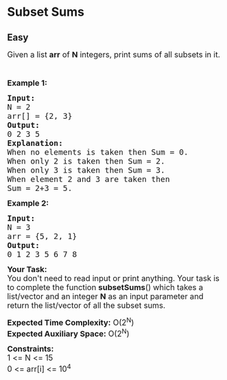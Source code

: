 # Subset Sums
## Easy
<div class="problems_problem_content__Xm_eO" style="user-select: auto;"><div class="entry-content" style="user-select: auto;">
<p style="user-select: auto;"><span style="font-size: 18px; user-select: auto;">Given a&nbsp;list <strong style="user-select: auto;">arr</strong>&nbsp;of <strong style="user-select: auto;">N</strong> integers, print sums of all subsets in it.</span></p>

<p style="user-select: auto;">&nbsp;</p>

<p style="user-select: auto;"><strong style="user-select: auto;"><span style="font-size: 18px; user-select: auto;">Example 1:</span></strong></p>

<pre style="user-select: auto;"><span style="font-size: 18px; user-select: auto;"><strong style="user-select: auto;">Input:</strong>
N = 2
arr[] = {2, 3}</span>
<span style="font-size: 18px; user-select: auto;"><strong style="user-select: auto;">Output:</strong>
0 2 3 5</span>
<span style="font-size: 18px; user-select: auto;"><strong style="user-select: auto;">Explanation:</strong>
When no elements is taken then Sum = 0.
When only 2 is taken then Sum = 2.
When only 3 is taken then Sum = 3.
When element 2 and 3 are taken then 
Sum = 2+3 = 5.</span></pre>

<p style="user-select: auto;"><strong style="user-select: auto;"><span style="font-size: 18px; user-select: auto;">Example 2:</span></strong></p>

<pre style="user-select: auto;"><span style="font-size: 18px; user-select: auto;"><strong style="user-select: auto;">Input:</strong>
N = 3
arr = {5, 2, 1}</span>
<span style="font-size: 18px; user-select: auto;"><strong style="user-select: auto;">Output:</strong>
0 1 2 3 5 6 7 8</span>
</pre>

<p style="user-select: auto;"><span style="font-size: 18px; user-select: auto;"><strong style="user-select: auto;">Your Task:</strong>&nbsp;&nbsp;<br style="user-select: auto;">
You don't need to read input or print anything. Your task is to complete the function&nbsp;<strong style="user-select: auto;">subsetSums</strong>()&nbsp;which takes a list/vector and an integer <strong style="user-select: auto;">N</strong> as an input parameter and return the list/vector of all the subset sums.</span></p>

<p style="user-select: auto;"><span style="font-size: 18px; user-select: auto;"><strong style="user-select: auto;">Expected Time Complexity:</strong>&nbsp;O(2<sup style="user-select: auto;">N</sup>)<br style="user-select: auto;">
<strong style="user-select: auto;">Expected Auxiliary Space:</strong>&nbsp;O(2<sup style="user-select: auto;">N</sup>)</span></p>

<p style="user-select: auto;"><span style="font-size: 18px; user-select: auto;"><strong style="user-select: auto;">Constraints:</strong><br style="user-select: auto;">
1 &lt;= N &lt;= 15<br style="user-select: auto;">
0 &lt;= arr[i] &lt;= 10<sup style="user-select: auto;">4</sup></span></p>
</div>
</div>